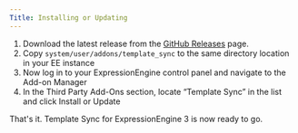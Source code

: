 ```yaml
---
Title: Installing or Updating
---
```


1. Download the latest release from the [GitHub Releases] page.
2. Copy `system/user/addons/template_sync` to the same directory location in your EE instance
3. Now log in to your ExpressionEngine control panel and navigate to the Add-on Manager
4. In the Third Party Add-Ons section, locate “Template Sync” in the list and click Install or Update

That's it. Template Sync for ExpressionEngine 3 is now ready to go.

[GitHub Releases]: https://github.com/tjdraper/template-sync/releases
